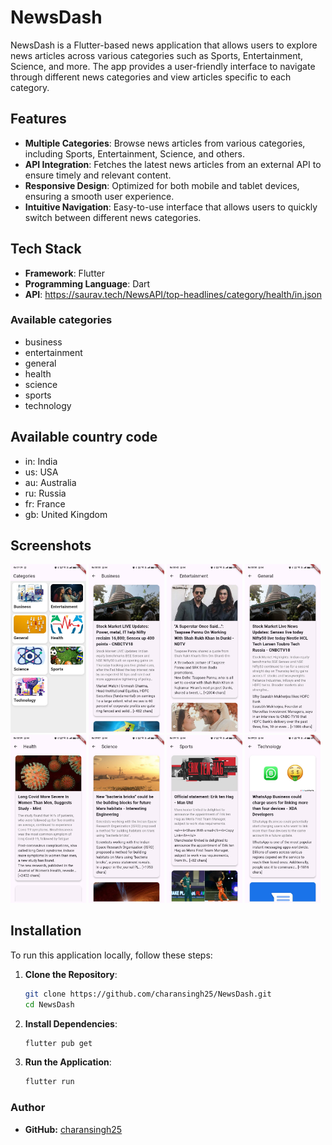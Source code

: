 # NewsDash

NewsDash is a Flutter-based news application that allows users to explore news articles across various categories such as Sports, Entertainment, Science, and more. The app provides a user-friendly interface to navigate through different news categories and view articles specific to each category.

## Features
- **Multiple Categories**: Browse news articles from various categories, including Sports, Entertainment, Science, and others.
- **API Integration**: Fetches the latest news articles from an external API to ensure timely and relevant content.
- **Responsive Design**: Optimized for both mobile and tablet devices, ensuring a smooth user experience.
- **Intuitive Navigation**: Easy-to-use interface that allows users to quickly switch between different news categories.

## Tech Stack
- **Framework**: Flutter
- **Programming Language**: Dart
- **API**: https://saurav.tech/NewsAPI/top-headlines/category/health/in.json

### Available categories 
- business
- entertainment
- general
- health
- science
- sports
- technology

## Available country code
- in: India
- us: USA 
- au: Australia
- ru: Russia
- fr: France
- gb: United Kingdom

## Screenshots

<div>
    <img src="/lib/assets/readme/categories.jpg" width="24%" alt="categories">
    <img src="/lib/assets/readme/business.jpg" width="24%" alt="business">
    <img src="/lib/assets/readme/entertainment.jpg" width="24%" alt="entertainment">
    <img src="/lib/assets/readme/general.jpg" width="24%" alt="general">
</div>
<div>
    <img src="/lib/assets/readme/health.jpg" width="24%" alt="health">
    <img src="/lib/assets/readme/science.jpg" width="24%" alt="science">
    <img src="/lib/assets/readme/sports.jpg" width="24%" alt="sports">
    <img src="/lib/assets/readme/technology.jpg" width="24%" alt="technology">
</div>


## Installation
To run this application locally, follow these steps:

1. **Clone the Repository**:
   ```bash
   git clone https://github.com/charansingh25/NewsDash.git
   cd NewsDash
2. **Install Dependencies**:
   ```bash
   flutter pub get
3. **Run the Application**:
   ```bash
   flutter run

### Author

- **GitHub:** [charansingh25](https://github.com/charansingh25)